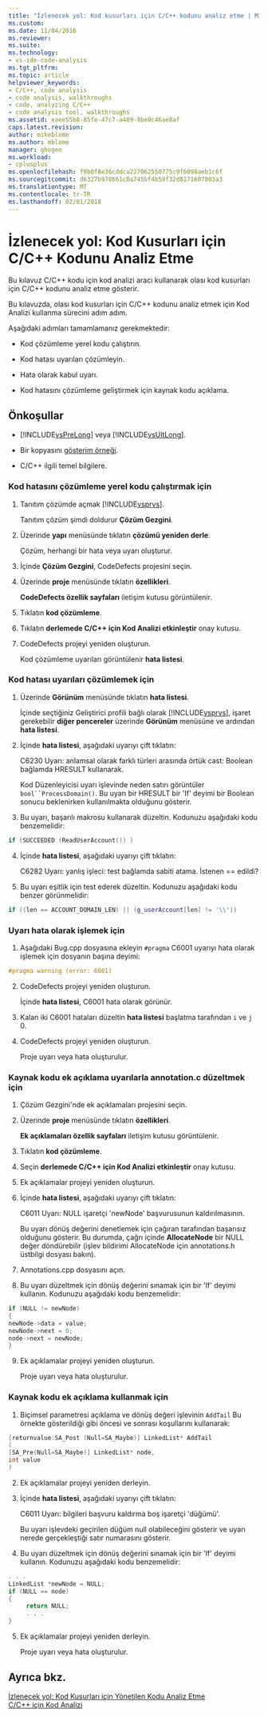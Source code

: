 ```yaml
---
title: "İzlenecek yol: Kod kusurları için C/C++ kodunu analiz etme | Microsoft Docs"
ms.custom: 
ms.date: 11/04/2016
ms.reviewer: 
ms.suite: 
ms.technology:
- vs-ide-code-analysis
ms.tgt_pltfrm: 
ms.topic: article
helpviewer_keywords:
- C/C++, code analysis
- code analysis, walkthroughs
- code, analyzing C/C++
- code analysis tool, walkthroughs
ms.assetid: eaee55b8-85fe-47c7-a489-9be0c46ae8af
caps.latest.revision: 
author: mikeblome
ms.author: mblome
manager: ghogen
ms.workload:
- cplusplus
ms.openlocfilehash: f9b0f8e36cddca227062550775c9f6098aeb1c6f
ms.sourcegitcommit: d6327b978661c0a745bf4b59f32d8171607803a3
ms.translationtype: MT
ms.contentlocale: tr-TR
ms.lasthandoff: 02/01/2018
---
```

# <a name="walkthrough-analyzing-cc-code-for-defects"></a>İzlenecek yol: Kod Kusurları için C/C++ Kodunu Analiz Etme
Bu kılavuz C/C++ kodu için kod analizi aracı kullanarak olası kod kusurları için C/C++ kodunu analiz etme gösterir.  
  
 Bu kılavuzda, olası kod kusurları için C/C++ kodunu analiz etmek için Kod Analizi kullanma sürecini adım adım.  
  
 Aşağıdaki adımları tamamlamanız gerekmektedir:  
  
-   Kod çözümleme yerel kodu çalıştırın.  
  
-   Kod hatası uyarıları çözümleyin.  
  
-   Hata olarak kabul uyarı.  
  
-   Kod hatasını çözümleme geliştirmek için kaynak kodu açıklama.  
  
## <a name="prerequisites"></a>Önkoşullar  
  
-   [!INCLUDE[vsPreLong](../code-quality/includes/vsprelong_md.md)] veya [!INCLUDE[vsUltLong](../code-quality/includes/vsultlong_md.md)].  
  
-   Bir kopyasını [gösterim örneği](../code-quality/demo-sample.md).  
  
-   C/C++ ilgili temel bilgilere.  
  
### <a name="to-run-code-defect-analysis-on-native-code"></a>Kod hatasını çözümleme yerel kodu çalıştırmak için  
  
1.  Tanıtım çözümde açmak [!INCLUDE[vsprvs](../code-quality/includes/vsprvs_md.md)].  
  
     Tanıtım çözüm şimdi doldurur **Çözüm Gezgini**.  
  
2.  Üzerinde **yapı** menüsünde tıklatın **çözümü yeniden derle**.  
  
     Çözüm, herhangi bir hata veya uyarı oluşturur.  
  
3.  İçinde **Çözüm Gezgini**, CodeDefects projesini seçin.  
  
4.  Üzerinde **proje** menüsünde tıklatın **özellikleri**.  
  
     **CodeDefects özellik sayfaları** iletişim kutusu görüntülenir.  
  
5.  Tıklatın **kod çözümleme**.  
  
6.  Tıklatın **derlemede C/C++ için Kod Analizi etkinleştir** onay kutusu.  
  
7.  CodeDefects projeyi yeniden oluşturun.  
  
     Kod çözümleme uyarıları görüntülenir **hata listesi**.  
  
### <a name="to-analyze-code-defect-warnings"></a>Kod hatası uyarıları çözümlemek için  
  
1.  Üzerinde **Görünüm** menüsünde tıklatın **hata listesi**.  
  
     İçinde seçtiğiniz Geliştirici profili bağlı olarak [!INCLUDE[vsprvs](../code-quality/includes/vsprvs_md.md)], işaret gerekebilir **diğer pencereler** üzerinde **Görünüm** menüsüne ve ardından **hata listesi**.  
  
2.  İçinde **hata listesi**, aşağıdaki uyarıyı çift tıklatın:  
  
     C6230 Uyarı: anlamsal olarak farklı türleri arasında örtük cast: Boolean bağlamda HRESULT kullanarak.  
  
     Kod Düzenleyicisi uyarı işlevinde neden satırı görüntüler `bool``ProcessDomain()`. Bu uyarı bir HRESULT bir 'If' deyimi bir Boolean sonucu beklenirken kullanılmakta olduğunu gösterir.  
  
3.  Bu uyarı, başarılı makrosu kullanarak düzeltin. Kodunuzu aşağıdaki kodu benzemelidir:  
  
   ```cpp
   if (SUCCEEDED (ReadUserAccount()) )  
   ```  
  
4.  İçinde **hata listesi**, aşağıdaki uyarıyı çift tıklatın:  
  
     C6282 Uyarı: yanlış işleci: test bağlamda sabiti atama. İstenen == edildi?  
  
5.  Bu uyarı eşitlik için test ederek düzeltin. Kodunuzu aşağıdaki kodu benzer görünmelidir:  
  
   ```cpp
   if ((len == ACCOUNT_DOMAIN_LEN) || (g_userAccount[len] != '\\'))  
   ```  
  
### <a name="to-treat-warning-as-an-error"></a>Uyarı hata olarak işlemek için  
  
1.  Aşağıdaki Bug.cpp dosyasına ekleyin `#pragma` C6001 uyarıyı hata olarak işlemek için dosyanın başına deyimi:  
  
   ```cpp
   #pragma warning (error: 6001)  
   ```  
  
2.  CodeDefects projeyi yeniden oluşturun.  
  
     İçinde **hata listesi**, C6001 hata olarak görünür.  
  
3.  Kalan iki C6001 hataları düzeltin **hata listesi** başlatma tarafından `i` ve `j` 0.  
  
4.  CodeDefects projeyi yeniden oluşturun.  
  
     Proje uyarı veya hata oluşturulur.  
  
### <a name="to-correct-the-source-code-annotation-warnings-in-annotationc"></a>Kaynak kodu ek açıklama uyarılarla annotation.c düzeltmek için  
  
1.  Çözüm Gezgini'nde ek açıklamaları projesini seçin.  
  
2.  Üzerinde **proje** menüsünde tıklatın **özellikleri**.  
  
     **Ek açıklamaları özellik sayfaları** iletişim kutusu görüntülenir.  
  
3.  Tıklatın **kod çözümleme**.  
  
4.  Seçin **derlemede C/C++ için Kod Analizi etkinleştir** onay kutusu.  
  
5.  Ek açıklamalar projeyi yeniden oluşturun.  
  
6.  İçinde **hata listesi**, aşağıdaki uyarıyı çift tıklatın:  
  
     C6011 Uyarı: NULL işaretçi 'newNode' başvurusunun kaldırılmasının.  
  
     Bu uyarı dönüş değerini denetlemek için çağıran tarafından başarısız olduğunu gösterir. Bu durumda, çağrı içinde **AllocateNode** bir NULL değer döndürebilir (işlev bildirimi AllocateNode için annotations.h üstbilgi dosyası bakın).  
  
7.  Annotations.cpp dosyasını açın.  
  
8.  Bu uyarı düzeltmek için dönüş değerini sınamak için bir 'If' deyimi kullanın. Kodunuzu aşağıdaki kodu benzemelidir:  
  
   ```cpp
   if (NULL != newNode)  
   {  
   newNode->data = value;  
   newNode->next = 0;  
   node->next = newNode;  
   }
   ```
  
9. Ek açıklamalar projeyi yeniden oluşturun.  
  
     Proje uyarı veya hata oluşturulur.  
  
### <a name="to-use-source-code-annotation"></a>Kaynak kodu ek açıklama kullanmak için  
  
1.  Biçimsel parametresi açıklama ve dönüş değeri işlevinin `AddTail` Bu örnekte gösterildiği gibi öncesi ve sonrası koşullarını kullanarak:  
  
   ```cpp
   [returnvalue:SA_Post (Null=SA_Maybe)] LinkedList* AddTail
   (
   [SA_Pre(Null=SA_Maybe)] LinkedList* node,
   int value
   )
   ```
  
2.  Ek açıklamalar projeyi yeniden derleyin.  
  
3.  İçinde **hata listesi**, aşağıdaki uyarıyı çift tıklatın:  
  
     C6011 Uyarı: bilgileri başvuru kaldırma boş işaretçi 'düğümü'.  
  
     Bu uyarı işlevdeki geçirilen düğüm null olabileceğini gösterir ve uyarı nerede gerçekleştiği satır numarasını gösterir.  
  
4.  Bu uyarı düzeltmek için dönüş değerini sınamak için bir 'If' deyimi kullanın. Kodunuzu aşağıdaki kodu benzemelidir:  
  
   ```cpp
   . . .  
   LinkedList *newNode = NULL;   
   if (NULL == node)  
   {  
        return NULL;  
        . . .  
   }  
   ```  
  
5.  Ek açıklamalar projeyi yeniden derleyin.  
  
     Proje uyarı veya hata oluşturulur.  
  
## <a name="see-also"></a>Ayrıca bkz.

[İzlenecek yol: Kod Kusurları için Yönetilen Kodu Analiz Etme](../code-quality/walkthrough-analyzing-managed-code-for-code-defects.md)  
[C/C++ için Kod Analizi](../code-quality/code-analysis-for-c-cpp-overview.md)